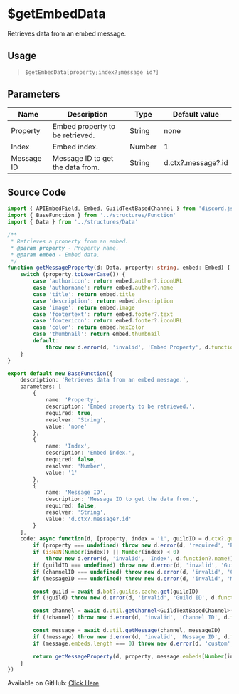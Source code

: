 # $getEmbedData
Retrieves data from an embed message.
## Usage
> `$getEmbedData[property;index?;message id?]`
## Parameters
|    Name    |           Description            |  Type  |   Default value    |
|------------|----------------------------------|--------|--------------------|
| Property   | Embed property to be retrieved.  | String | none               |
| Index      | Embed index.                     | Number |                  1 |
| Message ID | Message ID to get the data from. | String | d.ctx?.message?.id |

## Source Code
```ts
import { APIEmbedField, Embed, GuildTextBasedChannel } from 'discord.js'
import { BaseFunction } from '../structures/Function'
import { Data } from '../structures/Data'

/**
 * Retrieves a property from an embed.
 * @param property - Property name.
 * @param embed - Embed data.
 */
function getMessageProperty(d: Data, property: string, embed: Embed) {
    switch (property.toLowerCase()) {
        case 'authoricon': return embed.author?.iconURL
        case 'authorname': return embed.author?.name
        case 'title': return embed.title
        case 'description': return embed.description
        case 'image': return embed.image
        case 'footertext': return embed.footer?.text
        case 'footericon': return embed.footer?.iconURL
        case 'color': return embed.hexColor
        case 'thumbnail': return embed.thumbnail
        default:
            throw new d.error(d, 'invalid', 'Embed Property', d.function?.name!)
    }
}

export default new BaseFunction({
    description: 'Retrieves data from an embed message.',
    parameters: [
        {
            name: 'Property',
            description: 'Embed property to be retrieved.',
            required: true,
            resolver: 'String',
            value: 'none'
        },
        {
            name: 'Index',
            description: 'Embed index.',
            required: false,
            resolver: 'Number',
            value: '1'
        },
        {
            name: 'Message ID',
            description: 'Message ID to get the data from.',
            required: false,
            resolver: 'String',
            value: 'd.ctx?.message?.id'
        }
    ],
    code: async function(d, [property, index = '1', guildID = d.ctx?.guild?.id, channelID = d.ctx?.channel?.id, messageID = d.ctx?.message?.id]) {
        if (property === undefined) throw new d.error(d, 'required', 'Property', d.function?.name!)
        if (isNaN(Number(index)) || Number(index) < 0)
            throw new d.error(d, 'invalid', 'Index', d.function?.name!)
        if (guildID === undefined) throw new d.error(d, 'invalid', 'Guild ID', d.function?.name!)
        if (channelID === undefined) throw new d.error(d, 'invalid', 'Channel ID', d.function?.name!)
        if (messageID === undefined) throw new d.error(d, 'invalid', 'Message ID', d.function?.name!)

        const guild = await d.bot?.guilds.cache.get(guildID)
        if (!guild) throw new d.error(d, 'invalid', 'Guild ID', d.function?.name!)

        const channel = await d.util.getChannel<GuildTextBasedChannel>(channelID, guild)
        if (!channel) throw new d.error(d, 'invalid', 'Channel ID', d.function?.name!)

        const message = await d.util.getMessage(channel, messageID)
        if (!message) throw new d.error(d, 'invalid', 'Message ID', d.function?.name!)
        if (message.embeds.length === 0) throw new d.error(d, 'custom', 'Unable to get embeds from message.')

        return getMessageProperty(d, property, message.embeds[Number(index)])
    }
})
```
Available on GitHub: [Click Here](https://github.com/Cyberghxst/bdjs/blob/v1/src/functions/getEmbedData.ts)